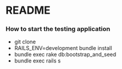 # README

### How to start the testing application

- git clone
- RAILS_ENV=development bundle install
- bundle exec rake db:bootstrap_and_seed
- bundle exec rails s
